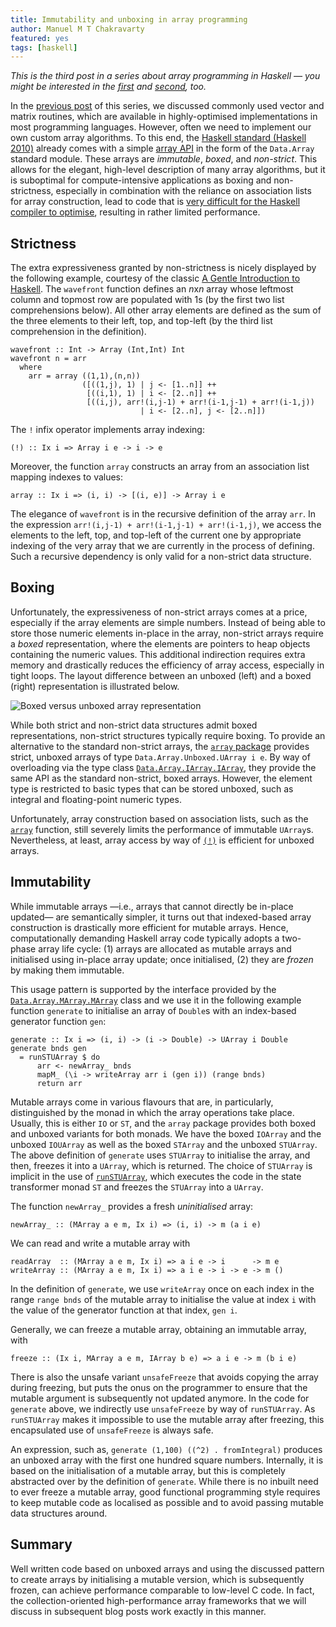 ```yaml
---
title: Immutability and unboxing in array programming
author: Manuel M T Chakravarty
featured: yes
tags: [haskell]
---
```


_This is the third post in a series about array programming in Haskell — you might be interested in the [first](http://www.tweag.io/posts/2017-08-09-array-programming-in-haskell.html) and [second](http://www.tweag.io/posts/2017-08-31-hmatrix.html), too._

In the [previous post](http://www.tweag.io/posts/2017-08-31-hmatrix.html) of this series, we discussed commonly used vector and matrix routines, which are available in highly-optimised implementations in most programming languages. However, often we need to implement our own custom array algorithms. To this end, the [Haskell standard (Haskell 2010)](https://www.haskell.org/onlinereport/haskell2010/) already comes with a simple [array API](https://www.haskell.org/onlinereport/haskell2010/haskellch14.html#x22-20100014) in the form of the `Data.Array` standard module. These arrays are _immutable_, _boxed_, and _non-strict_. This allows for the elegant, high-level description of many array algorithms, but it is suboptimal for compute-intensive applications as boxing and non-strictness, especially in combination with the reliance on association lists for array construction, lead to code that is [very difficult for the Haskell compiler to optimise](https://link.springer.com/chapter/10.1007/978-3-540-44833-4_2), resulting in rather limited performance.

## Strictness

The extra expressiveness granted by non-strictness is nicely displayed by the following example, courtesy of the classic [A Gentle Introduction to Haskell](https://www.haskell.org/tutorial/). The `wavefront` function defines an *n*x*n* array whose leftmost column and topmost row are populated with 1s (by the first two list comprehensions below). All other array elements are defined as the sum of the three elements to their left, top, and top-left (by the third list comprehension in the definition).

```
wavefront :: Int -> Array (Int,Int) Int
wavefront n = arr
  where
    arr = array ((1,1),(n,n))
                ([((1,j), 1) | j <- [1..n]] ++
                 [((i,1), 1) | i <- [2..n]] ++
                 [((i,j), arr!(i,j-1) + arr!(i-1,j-1) + arr!(i-1,j))
                             | i <- [2..n], j <- [2..n]])
```

The `!` infix operator implements array indexing:

```
(!) :: Ix i => Array i e -> i -> e
```

Moreover, the function `array` constructs an array from an association list mapping indexes to values:

```
array :: Ix i => (i, i) -> [(i, e)] -> Array i e
```

The elegance of `wavefront` is in the recursive definition of the array `arr`. In the expression `arr!(i,j-1) + arr!(i-1,j-1) + arr!(i-1,j)`, we access the elements to the left, top, and top-left of the current one by appropriate indexing of the very array that we are currently in the process of defining. Such a recursive dependency is only valid for a non-strict data structure.

## Boxing

Unfortunately, the expressiveness of non-strict arrays comes at a price, especially if the array elements are simple numbers. Instead of being able to store those numeric elements in-place in the array, non-strict arrays require a _boxed_ representation, where the elements are pointers to heap objects containing the numeric values. This additional indirection requires extra memory and drastically reduces the efficiency of array access, especially in tight loops. The layout difference between an unboxed (left) and a boxed (right) representation is illustrated below.

<img title="Boxed versus unboxed array representation" alt="Boxed versus unboxed array representation" src="../img/posts/unboxed-vs-boxed.png" style="max-width: 100%;max-height: 100%;"></img>

While both strict and non-strict data structures admit boxed representations, non-strict structures typically require boxing. To provide an alternative to the standard non-strict arrays, the [`array` package](https://hackage.haskell.org/package/array) provides strict, unboxed arrays of type `Data.Array.Unboxed.UArray i e`. By way of overloading via the type class [`Data.Array.IArray.IArray`](https://hackage.haskell.org/package/array-0.5.2.0/docs/Data-Array-IArray.html#t:IArray), they provide the same API as the standard non-strict, boxed arrays. However, the element type is restricted to basic types that can be stored unboxed, such as integral and floating-point numeric types.

Unfortunately, array construction based on association lists, such as the [`array`](https://hackage.haskell.org/package/array-0.5.2.0/docs/Data-Array-IArray.html#v:array) function, still severely limits the performance of immutable `UArray`s. Nevertheless, at least, array access by way of [`(!)`](https://hackage.haskell.org/package/array-0.5.2.0/docs/Data-Array-IArray.html#v:-33-) is efficient for unboxed arrays.

## Immutability

While immutable arrays —i.e., arrays that cannot directly be in-place updated— are semantically simpler, it turns out that indexed-based array construction is drastically more efficient for mutable arrays. Hence, computationally demanding Haskell array code typically adopts a two-phase array life cycle: (1) arrays are allocated as mutable arrays and initialised using in-place array update; once initialised, (2) they are _frozen_ by making them immutable.

This usage pattern is supported by the interface provided by the [`Data.Array.MArray.MArray`](https://hackage.haskell.org/package/array-0.5.2.0/docs/Data-Array-MArray.html#t:MArray) class and we use it in the following example function `generate` to initialise an array of `Double`s with an index-based generator function `gen`:

```
generate :: Ix i => (i, i) -> (i -> Double) -> UArray i Double
generate bnds gen
  = runSTUArray $ do
      arr <- newArray_ bnds
      mapM_ (\i -> writeArray arr i (gen i)) (range bnds)
      return arr
```

Mutable arrays come in various flavours that are, in particularly, distinguished by the monad in which the array operations take place. Usually, this is either `IO` or `ST`, and the `array` package provides both boxed and unboxed variants for both monads. We have the boxed `IOArray` and the unboxed `IOUArray` as well as the boxed `STArray` and the unboxed `STUArray`. The above definition of `generate` uses `STUArray` to initialise the array, and then, freezes it into a `UArray`, which is returned. The choice of `STUArray` is implicit in the use of [`runSTUArray`](https://hackage.haskell.org/package/array-0.5.2.0/docs/Data-Array-ST.html#v:runSTUArray), which executes the code in the state transformer monad `ST` and freezes the `STUArray` into a `UArray`.

The function `newArray_` provides a fresh _uninitialised_ array:

```
newArray_ :: (MArray a e m, Ix i) => (i, i) -> m (a i e)
```

We can read and write a mutable array with

```
readArray  :: (MArray a e m, Ix i) => a i e -> i      -> m e
writeArray :: (MArray a e m, Ix i) => a i e -> i -> e -> m ()
```

In the definition of `generate`, we use `writeArray` once on each index in the range `range bnds` of the mutable array to initialise the value at index `i` with the value of the generator function at that index, `gen i`.

Generally, we can freeze a mutable array, obtaining an immutable array, with

```
freeze :: (Ix i, MArray a e m, IArray b e) => a i e -> m (b i e)
```

There is also the unsafe variant `unsafeFreeze` that avoids copying the array during freezing, but puts the onus on the programmer to ensure that the mutable argument is subsequently not updated anymore. In the code for `generate` above, we indirectly use `unsafeFreeze` by way of `runSTUArray`. As `runSTUArray` makes it impossible to use the mutable array after freezing, this encapsulated use of `unsafeFreeze` is always safe.

An expression, such as, `generate (1,100) ((^2) . fromIntegral)` produces an unboxed array with the first one hundred square numbers. Internally, it is based on the initialisation of a mutable array, but this is completely abstracted over by the definition of `generate`. While there is no inbuilt need to ever freeze a mutable array, good functional programming style requires to keep mutable code as localised as possible and to avoid passing mutable data structures around.

## Summary

Well written code based on unboxed arrays and using the discussed pattern to create arrays by initialising a mutable version, which is subsequently frozen, can achieve performance comparable to low-level C code. In fact, the collection-oriented high-performance array frameworks that we will discuss in subsequent blog posts work exactly in this manner.
